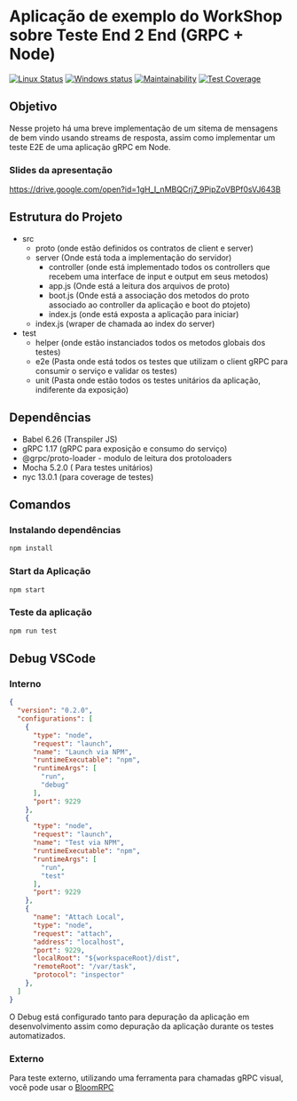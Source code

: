 # Aplicação de exemplo do WorkShop sobre Teste End 2 End (GRPC + Node)

[![Linux Status](https://travis-ci.org/gustavobeavis/grpc-test-workshop.svg?branch=master)](https://travis-ci.org/gustavobeavis/grpc-test-workshop) 
[![Windows status](https://ci.appveyor.com/api/projects/status/avnxr4700aithjo6?svg=true)](https://ci.appveyor.com/project/gustavobeavis/grpc-test-workshop) 
[![Maintainability](https://api.codeclimate.com/v1/badges/1332e60de9e3b0f75d6d/maintainability)](https://codeclimate.com/github/gustavobeavis/grpc-test-workshop/maintainability) 
[![Test Coverage](https://api.codeclimate.com/v1/badges/1332e60de9e3b0f75d6d/test_coverage)](https://codeclimate.com/github/gustavobeavis/grpc-test-workshop/test_coverage)

## Objetivo
Nesse projeto há uma breve implementação de um sitema de mensagens de bem vindo usando streams de resposta, assim como implementar um teste E2E de uma aplicação gRPC em Node.

### Slides da apresentação
https://drive.google.com/open?id=1gH_I_nMBQCrj7_9PipZoVBPf0sVJ643B

## Estrutura do Projeto
- src
    - proto (onde estão definidos os contratos de client e server)
    - server (Onde está toda a implementação do servidor)
        - controller (onde está implementado todos os controllers que recebem uma interface de input e output em seus metodos)
        - app.js (Onde está a leitura dos arquivos de proto)
        - boot.js (Onde está a associação dos metodos do proto associado ao controller da aplicação e boot do ptojeto)
        - index.js (onde está exposta a aplicação para iniciar)
    - index.js (wraper de chamada ao index do server)
- test
    - helper (onde estão instanciados todos os metodos globais dos testes)
    - e2e (Pasta onde está todos os testes que utilizam o client gRPC para consumir o serviço e validar os testes)
    - unit (Pasta onde estão todos os testes unitários da aplicação, indiferente da exposição)

## Dependências
- Babel 6.26 (Transpiler JS)
- gRPC 1.17 (gRPC para exposição e consumo do serviço)
- @grpc/proto-loader - modulo de leitura dos protoloaders
- Mocha 5.2.0 ( Para testes unitários)
- nyc 13.0.1 (para coverage de testes)


## Comandos

### Instalando dependências
```bash
npm install
```

### Start da Aplicação
```bash
npm start
```

### Teste da aplicação
```bash
npm run test
```

## Debug VSCode

### Interno
```json
{
  "version": "0.2.0",
  "configurations": [
    {
      "type": "node",
      "request": "launch",
      "name": "Launch via NPM",
      "runtimeExecutable": "npm",
      "runtimeArgs": [
        "run",
        "debug"
      ],
      "port": 9229
    },
    {
      "type": "node",
      "request": "launch",
      "name": "Test via NPM",
      "runtimeExecutable": "npm",
      "runtimeArgs": [
        "run",
        "test"
      ],
      "port": 9229
    },
    {
      "name": "Attach Local",
      "type": "node",
      "request": "attach",
      "address": "localhost",
      "port": 9229,
      "localRoot": "${workspaceRoot}/dist",
      "remoteRoot": "/var/task",
      "protocol": "inspector"
    },
  ]
}
```

O Debug está configurado tanto para depuração da aplicação em desenvolvimento assim como depuração da aplicação durante os testes automatizados.

### Externo
Para teste externo, utilizando uma ferramenta para chamadas gRPC visual, você pode usar o [BloomRPC](https://github.com/uw-labs/bloomrpc)  
